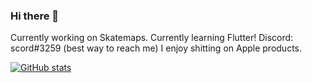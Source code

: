 ### Hi there 👋
Currently working on Skatemaps.
Currently learning Flutter!
Discord: scord#3259 (best way to reach me)
I enjoy shitting on Apple products.

[![GitHub stats](https://github-readme-stats.vercel.app/api?username=anuraghazra)](https://github.com/anuraghazra/github-readme-stats)


